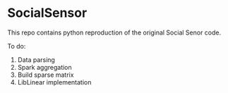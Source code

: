 # SocialSensor

This repo contains python reproduction of the original Social Senor code.

To do:
1. Data parsing
2. Spark aggregation
3. Build sparse matrix
4. LibLinear implementation
